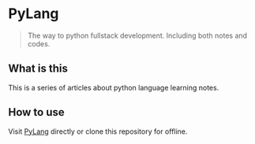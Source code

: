 # PyLang

> The way to python fullstack development. Including both notes and codes.

## What is this

This is a series of articles about python language learning notes.

## How to use

Visit [PyLang](https://pylang.tomartisan.com) directly or clone this repository for offline.
